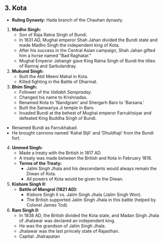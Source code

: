 ## 3. Kota

*   **Ruling Dynasty:**  Hada branch of the Chauhan dynasty.

1.  **Madho Singh:**
    *   Son of Raja Ratna Singh of Bundi.
    *   In 1631 AD, Mughal emperor Shah Jahan divided the Bundi state and made Madho Singh the independent king of Kota.
    *   After his success in the Central Asian campaign, Shah Jahan gifted him a horse named "Bad Raghatar."
    *   Mughal Emperor Jahangir gave King Ratna Singh of Bundi the titles of Ramraj and Sarbulandray.
2.  **Mukund Singh:**
    *   Built the Abli Meeni Mahal in Kota.
    *   Killed fighting in the Battle of Dharmat.
3.  **Bhim Singh:**
    *   Follower of the *Vallabh Sampraday*.
    *   Changed his name to Krishnadas.
    *   Renamed Kota to 'Nandgram' and Shergarh Baro to 'Barsana.'
    *   Built the Sanwariya Ji temple in Baro.
    *   Invaded Bundi at the behest of Mughal emperor Farrukhsiyar and defeated King Buddha Singh of Bundi.
 * Renamed Bundi as Farrukhabad.
*  He brought cannons named ‘Kahal Bijli’ and ‘Dhuldhaji’ from the Bundi fort.
4.  **Ummed Singh:**
    *   Made a treaty with the British in 1817 AD.
    *   A treaty was made between the British and Kota in February 1818.
    *   **Terms of the Treaty:**
        *   Jalim Singh Jhala and his descendants would always remain the Diwan of Kota.
        *   All powers of Kota would be given to the Diwan.
5. **Kishore Singh II:**
    *   **Battle of Mangrol (1821 AD):**
        *   Kishore Singh II vs. Jalim Singh Jhala (Jalim Singh Won).
        *   The British supported Jalim Singh Jhala in this battle (helped by Colonel James Tod).
6.  **Ram Singh II:**
    *   In 1838 AD, the British divided the Kota state, and Madan Singh Jhala of Jhalawar was declared an independent king.
    *   He was the grandson of Jalim Singh Jhala.
    *   Jhalawar was the last princely state of Rajasthan.
    *   Capital: Jhalrapatan
